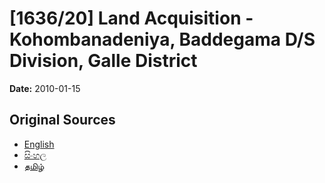 # [1636/20] Land Acquisition - Kohombanadeniya, Baddegama D/S Division, Galle District

**Date:** 2010-01-15

## Original Sources

- [English](https://documents.gov.lk/view/extra-gazettes/2010/1/1636-20_E.pdf)
- [සිංහල](https://documents.gov.lk/view/extra-gazettes/2010/1/1636-20_S.pdf)
- [தமிழ்](https://documents.gov.lk/view/extra-gazettes/2010/1/1636-20_T.pdf)
